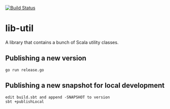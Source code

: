 [![Build Status](https://travis-ci.org/flowcommerce/lib-util.svg?branch=primary)](https://travis-ci.com/flowcommerce/lib-util)

# lib-util

A library that contains a bunch of Scala utility classes.

## Publishing a new version

    go run release.go

## Publishing a new snapshot for local development

    edit build.sbt and append -SNAPSHOT to version
    sbt +publishLocal

